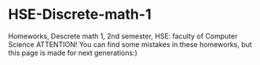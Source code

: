 # HSE-Discrete-math-1
Homeworks,  Descrete math 1, 2nd semester, HSE: faculty of Computer Science 
ATTENTION!
You can find some mistakes in these homeworks, but this page is made for next generations:)
